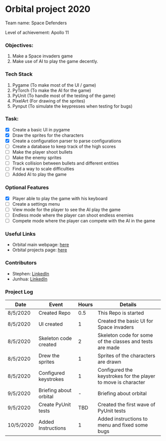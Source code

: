 # Orbital project 2020 

Team name: Space Defenders

Level of achievement: Apollo 11

### Objectives:
1. Make a Space invaders game
2. Make use of AI to play the game decently.

### Tech Stack
1. Pygame (To make most of the UI / game)
2. PyTorch (To make the AI for the game)
3. PyUnit (To handle most of the testing of the game)
4. PixelArt (For drawing of the sprites)
5. Pynput (To simulate the keypresses when testing for bugs)

### Task:
- [x] Create a basic UI in pygame
- [x] Draw the sprites for the characters
- [x] Create a configuration parser to parse configurations
- [ ] Create a database to keep track of the high scores
- [ ] Make the player shoot bullets
- [ ] Make the enemy sprites
- [ ] Track collision between bullets and different entities
- [ ] Find a way to scale difficulties
- [ ] Added AI to play the game

### Optional Features
- [x] Player able to play the game with his keyboard
- [ ] Create a settings menu
- [ ] View mode for the player to see the AI play the game
- [ ] Endless mode where the player can shoot endless enemies
- [ ] Compete mode where the player can compete with the AI in the game

### Useful Links
* Orbital main webpage: [here](https://orbital.comp.nus.edu.sg/)
* Orbital projects page: [here](https://nusskylab-dev.comp.nus.edu.sg/public_views/public_projects)

### Contributors
* Stephen: [LinkedIn](https://www.linkedin.com/in/stephen-tan-hin-khai/)
* Junhua: [LinkedIn](https://www.linkedin.com/in/junhua-wen-718880137/)


### Project Log
| Date      | Event                 |Hours|Details    |
|-----------|-----------------------|-----|-----------|
|8/5/2020   | Created Repo          |0.5  | This Repo is started|
|8/5/2020   | UI created            |1    | Created the basic UI for Space invaders|
|8/5/2020   | Skeleton code created |2    | Skeleton code for some of the classes and tests are made|
|8/5/2020   | Drew the sprites      |1    | Sprites of the characters are drawn|
|8/5/2020   | Configured keystrokes |1    | Configured the keystrokes for the player to move is character|
|9/5/2020   | Briefing about orbital|-    | Briefing about orbital|
|9/5/2020   | Create PyUnit tests   |TBD  | Created the first wave of PyUnit tests|
|10/5/2020  | Added Instructions    |1    | Added instructions to menu and fixed some bugs|

